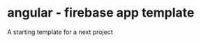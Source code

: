 angular - firebase app template
======================================
A starting template for a next project
